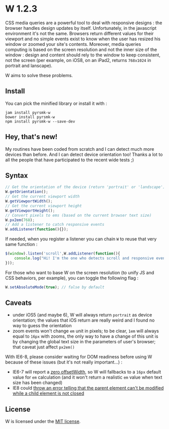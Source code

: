 W 1.2.3
=======

CSS media queries are a powerful tool to deal with responsive designs : the browser handles design updates by itself. Unfortunately, in the javascript environment it's not the same. Browsers return different values for their viewport and no simple events exist to know when the user has resized his window or zoomed your site's contents. Moreover, media queries computing is based on the screen resolution and not the inner size of the window : design and content should rely to the window to keep consistent, not the screen (per example, on iOS8, on an iPad2, returns `768x1024` in portrait and lanscape).

W aims to solve these problems.

Install
-------

You can pick the minified library or install it with :

```
jam install pyrsmk-w
bower install pyrsmk-w
npm install pyrsmk-w --save-dev
```

Hey, that's new!
----------------

My routines have been coded from scratch and I can detect much more devices than before. And I can detect device orientation too! Thanks a lot to all the people that have participated to the recent wide tests ;)

Syntax
------

```javascript
// Get the orientation of the device (return 'portrait' or 'landscape')
W.getOrientation();
// Get the current viewport width
W.getViewportWidth();
// Get the current viewport height
W.getViewportHeight();
// Convert pixels to ems (based on the current browser text size)
W.px2em(768);
// Add a listener to catch responsive events
W.addListener(function(){});
```

If needed, when you register a listener you can chain `W` to reuse that very same function :

```javascript
$(window).listen('scroll',W.addListener(function(){
    console.log("Hi! I'm the one who detects scroll and responsive events!");
}));
```

For those who want to base W on the screen resolution (to unify JS and CSS behaviors, per example), you can toggle the following flag :

```javascript
W.setAbsoluteMode(true); // false by default
```

Caveats
-------

- under iOS5 (and maybe 6), W will always return `portrait` as device orientation; the values that iOS return are really weird and I found no way to guess the orientation
- zoom events won't change `em` unit in pixels; to be clear, `1em` will always equal to `16px` with zooms, the only way to have a change of this unit is by changing the global text size in the parameters of user's browser; that caveat just affect `px2em()`

With IE6-8, please consider waiting for DOM readiness before using W because of these issues (but it's not really important...) :

- IE6-7 will report a [zero offsetWidth](https://github.com/pyrsmk/W/issues/1), so W will fallbacks to a `16px` default value for `em` calculation (and it won't return a realistic `em` value when text size has been changed)
- IE8 could [throw an error telling that the parent element can't be modified while a child element is not closed](https://github.com/pyrsmk/W/issues/3)

License
-------

W is licensed under the [MIT license](http://dreamysource.mit-license.org).
